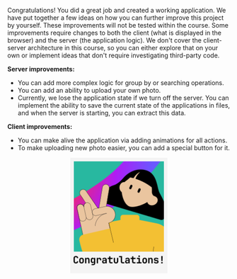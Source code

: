 Congratulations! You did a great job and created a working application.
We have put together a few ideas on how you can further improve this project by yourself.
These improvements will not be tested within the course.
Some improvements require changes to both the client (what is displayed in the browser)
and the server (the application logic).
We don't cover the client-server architecture in this course,
so you can either explore that on your own or implement ideas that don't require investigating third-party code.

**Server improvements:**

- You can add more complex logic for group by or searching operations.
- You can add an ability to upload your own photo.
- Currently, we lose the application state if we turn off the server.
  You can implement the ability to save the current state of the applications in files,
  and when the server is starting, you can extract this data.


**Client improvements:**

- You can make alive the application via adding animations for all actions.
- To make uploading new photo easier, you can add a special button for it.

<p align="center">
    <img src="../../utils/src/main/resources/images/old/school/finish.svg" alt="Possible improvments" width="220"/>
</p>